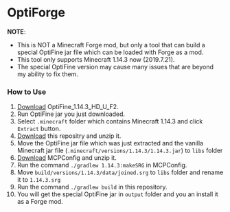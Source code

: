 # OptiForge

**NOTE**: 
- This is NOT a Minecraft Forge mod, but only a tool that can build a special OptiFine jar file which can be loaded with Forge as a mod.
- This tool only supports Minecraft 1.14.3 now (2019.7.21).
- The special OptiFine version may cause many issues that are beyond my ability to fix them.

### How to Use
1. [Download](https://www.optifine.net/downloads) OptiFine_1.14.3_HD_U_F2.
1. Run OptiFine jar you just downloaded.
1. Select `.minecraft` folder which contains Minecraft 1.14.3 and click `Extract` button.
1. [Download](https://github.com/ZekerZhayard/OptiForge/archive/1.14.3.zip) this repositry and unzip it.
1. Move the OptiFine jar file which was just extracted and the vanilla Minecraft jar file (`.minecraft/versions/1.14.3/1.14.3.jar`) to `libs` folder
1. [Download](https://github.com/MinecraftForge/MCPConfig/archive/master.zip) MCPConfig and unzip it.
1. Run the command `./gradlew 1.14.3:makeSRG` in MCPConfig.
1. Move `build/versions/1.14.3/data/joined.srg` to `libs` folder and rename it to `1.14.3.srg`
1. Run the command `./gradlew build` in this repository.
1. You will get the special OptiFine jar in `output` folder and you an install it as a Forge mod.